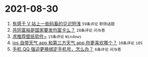 # 2021-08-30

1. [有感于 V 站上一些码畜的见识短浅](https://www.v2ex.com/t/798745) `59条评论` `职场话题`
1. [共同富裕是国家要发均富卡么？](https://www.v2ex.com/t/798751) `28条评论` `问与答`
1. [求推荐壁纸软件~](https://www.v2ex.com/t/798741) `15条评论` `Windows`
1. [ios 自带天气 app 和第三方天气 app,你更喜欢哪个？](https://www.v2ex.com/t/798743) `10条评论` `iOS`
1. [手机 QQ 强迫更换绑定手机号，怎么办？](https://www.v2ex.com/t/798742) `6条评论` `问与答`
